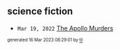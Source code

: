 ## science fiction


* <code>Mar 19, 2022</code> [The Apollo Murders](2022-03-19T09-43-57-the-apollo-murders.md)

<sup><sub>generated 16 Mar 2023 08:29:01 by <a href='https://github.com/senorprogrammer/til'>til</a></sub></sup>
